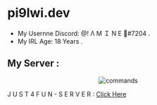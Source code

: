 # pi9lwi.dev
- My Usernne Discord: @!        Λ  M Ｉ  N  E  👑#7204 .
- My IRL Age: 18 Years .

## My Server :
<div align="center">
<img src="https://cdn.discordapp.com/attachments/676394809623183370/715533097390571520/unknown.png" alt="commands">
</div>

J U S T 4 F U N - S E R V E R : <a href="https://discord.gg/YNVqE96">Click Here</a>
